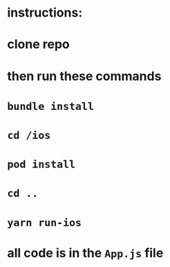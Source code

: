 # instructions:
# clone repo
# then run these commands
# `bundle install`
# `cd /ios`
# `pod install`
# `cd ..`
# `yarn run-ios`
# all code is in the `App.js` file
